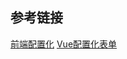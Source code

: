 ## 参考链接
[前端配置化](https://juejin.cn/post/7098211898990002207)
[Vue配置化表单](https://gitee.com/dai_xiang_tian/yc-config-form)

 